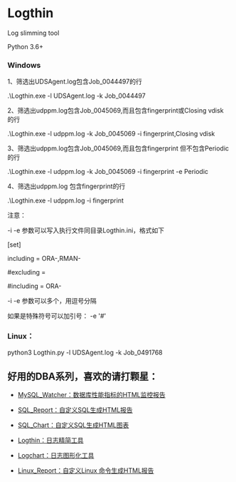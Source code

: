 # Logthin

Log slimming tool

Python 3.6+

### Windows

1、筛选出UDSAgent.log包含Job_0044497的行

.\Logthin.exe -l UDSAgent.log -k Job_0044497

2、筛选出udppm.log包含Job_0045069,而且包含fingerprint或Closing vdisk 的行 

.\Logthin.exe -l udppm.log -k Job_0045069  -i fingerprint,Closing vdisk

3、筛选出udppm.log包含Job_0045069,而且包含fingerprint 但不包含Periodic 的行

.\Logthin.exe -l udppm.log -k Job_0045069  -i fingerprint -e Periodic

4、筛选出udppm.log 包含fingerprint的行 

.\Logthin.exe -l udppm.log -i fingerprint

注意：

-i -e 参数可以写入执行文件同目录Logthin.ini，格式如下

[set]

including =  ORA-,RMAN-

#excluding = 

#including =  ORA-

-i -e 参数可以多个，用逗号分隔

如果是特殊符号可以加引号： -e '#'


### Linux：

 python3 Logthin.py -l UDSAgent.log -k Job_0491768




## 好用的DBA系列，喜欢的请打颗星：

- [MySQL_Watcher：数据库性能指标的HTML监控报告](https://github.com/kinghows/MySQL_Watcher)

- [SQL_Report：自定义SQL生成HTML报告](https://github.com/kinghows/SQL_Report)

- [SQL_Chart：自定义SQL生成HTML图表](https://github.com/kinghows/SQL_Chart)

- [Logthin：日志精简工具](https://github.com/kinghows/Logthin)

- [Logchart：日志图形化工具](https://github.com/kinghows/Logchart)

- [Linux_Report：自定义Linux 命令生成HTML报告](https://github.com/kinghows/Linux_Report)
